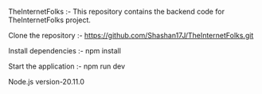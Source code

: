 TheInternetFolks :- This repository contains the backend code for TheInternetFolks project.

Clone the repository :- https://github.com/Shashan17J/TheInternetFolks.git


Install dependencies :- npm install


Start the application :- npm run dev

Node.js version-20.11.0